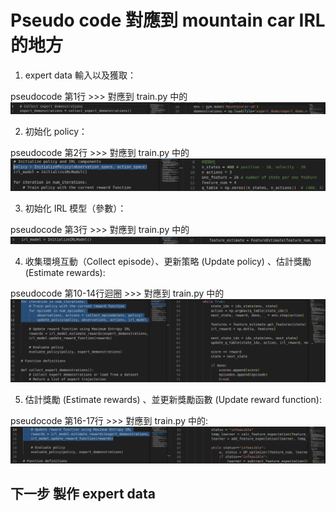 # Pseudo code 對應到 mountain car IRL 的地方

1. expert data 輸入以及獲取：
   
pseudocode 第1行 >>> 對應到 train.py 中的
![architecture](Picture1.png)

2. 初始化 policy：
   
pseudocode 第2行 >>> 對應到 train.py 中的
![architecture](Picture2.png)

3. 初始化 IRL 模型（參數）：
   
pseudocode 第3行 >>> 對應到 train.py 中的
![architecture](Picture3.png)

4. 收集環境互動（Collect episode）、更新策略 (Update policy) 、估計獎勵 (Estimate rewards):
   
pseudocode 第10-14行迴圈 >>> 對應到 train.py 中的
![architecture](Picture4.png)

5. 估計獎勵 (Estimate rewards) 、並更新獎勵函數 (Update reward function):
   
pseudocode 第16-17行 >>> 對應到 train.py 中的:
![architecture](Picture5.png)



## 下一步 製作 expert data

